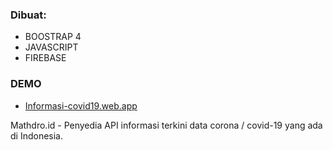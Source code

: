<h3>Dibuat:</h3>
<ul>
    <li>BOOSTRAP 4</li>
    <li>JAVASCRIPT</li>
    <li>FIREBASE</li>
</ul>

<h3>DEMO</h3>
<ul>
    <li><a href="https://informasi-covid19.web.app">Informasi-covid19.web.app</a></li>
</ul>


<P>Mathdro.id - Penyedia API informasi terkini data corona / covid-19 yang ada di Indonesia.</P>
